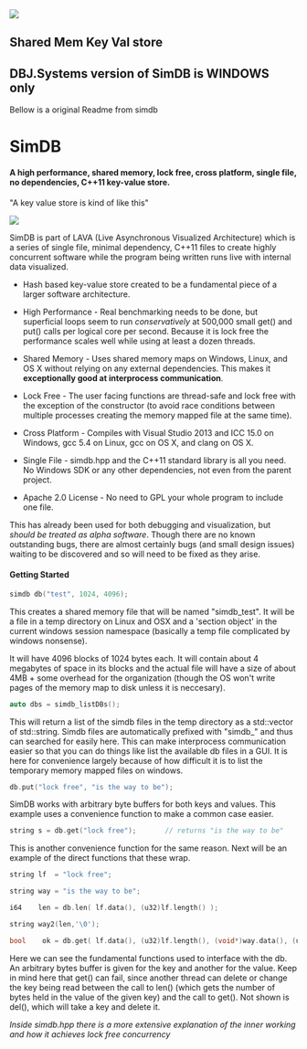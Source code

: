 <img src="https://dbj.systems/wp-content/uploads/2016/09/dbj-tastatura-dbj-i-logo.jpg" />

## Shared Mem Key Val store

## DBJ.Systems version of SimDB is WINDOWS only

Bellow is a original Readme from simdb

# SimDB
#### A high performance, shared memory, lock free, cross platform, single file, no dependencies, C++11 key-value store.

<p>"A key value store is kind of like this"</p>
<img src="https://github.com/LiveAsynchronousVisualizedArchitecture/simdb/raw/master/numbered_slots_upshot.jpg" />


SimDB is part of LAVA (Live Asynchronous Visualized Architecture) which is a series of single file, minimal dependency, C++11 files to create highly concurrent software while the program being written runs live with internal data visualized.

- Hash based key-value store created to be a fundamental piece of a larger software architecture. 

- High Performance - Real benchmarking needs to be done, but superficial loops seem to run *conservatively* at 500,000 small get() and put() calls per logical core per second. Because it is lock free the performance scales well while using at least a dozen threads. 

- Shared Memory - Uses shared memory maps on Windows, Linux, and OS X without relying on any external dependencies.  This makes it __exceptionally good at interprocess communication__. 

- Lock Free - The user facing functions are thread-safe and lock free with the exception of the constructor (to avoid race conditions between multiple processes creating the memory mapped file at the same time). 

- Cross Platform - Compiles with Visual Studio 2013 and ICC 15.0 on Windows, gcc 5.4 on Linux, gcc on OS X, and clang on OS X.

- Single File - simdb.hpp and the C++11 standard library is all you need. No Windows SDK or any other dependencies, not even from the parent project. 

- Apache 2.0 License - No need to GPL your whole program to include one file. 

This has already been used for both debugging and visualization, but *should be treated as alpha software*.  Though there are no known outstanding bugs, there are almost certainly bugs (and small design issues) waiting to be discovered and so will need to be fixed as they arise. 

#### Getting Started

```cpp
simdb db("test", 1024, 4096);
```

This creates a shared memory file that will be named "simdb_test". It will be a file in a temp directory on Linux and OSX and a 'section object' in the current windows session namespace (basically a temp file complicated by windows nonsense).

It will have 4096 blocks of 1024 bytes each.  It will contain about 4 megabytes of space in its blocks and the actual file will have a size of about 4MB + some overhead for the organization (though the OS won't write pages of the memory map to disk unless it is neccesary). 

```cpp
auto dbs = simdb_listDBs();
```

This will return a list of the simdb files in the temp directory as a std::vector of std::string.  Simdb files are automatically prefixed with "simdb_" and thus can searched for easily here.  This can make interprocess communication easier so that you can do things like list the available db files in a GUI.  It is here for convenience largely because of how difficult it is to list the temporary memory mapped files on windows. 

```cpp
db.put("lock free", "is the way to be");
```

SimDB works with arbitrary byte buffers for both keys and values. This example uses a convenience function to make a common case easier. 

```cpp 
string s = db.get("lock free");       // returns "is the way to be"
```

This is another convenience function for the same reason. Next will be an example of the direct functions that these wrap.

```cpp
string lf  = "lock free";

string way = "is the way to be";

i64    len = db.len( lf.data(), (u32)lf.length() );

string way2(len,'\0');

bool    ok = db.get( lf.data(), (u32)lf.length(), (void*)way.data(), (u32)way.length() );
```

Here we can see the fundamental functions used to interface with the db. An arbitrary bytes buffer is given for the key and another for the value.  Keep in mind here that get() can fail, since another thread can delete or change the key being read between the call to len() (which gets the number of bytes held in the value of the given key) and the call to get().
Not shown is del(), which will take a key and delete it.


*Inside simdb.hpp there is a more extensive explanation of the inner working and how it achieves lock free concurrency*


